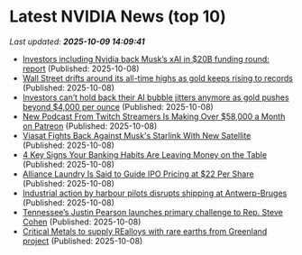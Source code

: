 # Latest NVIDIA News (top 10)
_Last updated: **2025-10-09 14:09:41**_

- [Investors including Nvidia back Musk’s xAI in $20B funding round: report](https://nypost.com/2025/10/08/business/investors-including-nvidia-back-musks-xai-in-20b-funding-round-report/) (Published: 2025-10-08)
- [Wall Street drifts around its all-time highs as gold keeps rising to records](https://www.bostonherald.com/2025/10/08/wall-street-gold-rising/) (Published: 2025-10-08)
- [Investors can’t hold back their AI bubble jitters anymore as gold pushes beyond $4,000 per ounce](https://fortune.com/2025/10/08/investors-jitters-gold-surge-ai-bubble-record-highs-inflation/) (Published: 2025-10-08)
- [New Podcast From Twitch Streamers Is Making Over $58,000 a Month on Patreon](https://biztoc.com/x/bd43753f834c31bb) (Published: 2025-10-08)
- [Viasat Fights Back Against Musk's Starlink With New Satellite](https://biztoc.com/x/f90297c8ead63e57) (Published: 2025-10-08)
- [4 Key Signs Your Banking Habits Are Leaving Money on the Table](https://biztoc.com/x/445d7e6113578fc6) (Published: 2025-10-08)
- [Alliance Laundry Is Said to Guide IPO Pricing at $22 Per Share](https://biztoc.com/x/ef1379554704c95e) (Published: 2025-10-08)
- [Industrial action by harbour pilots disrupts shipping at Antwerp-Bruges](https://biztoc.com/x/abf7d9194be22c65) (Published: 2025-10-08)
- [Tennessee’s Justin Pearson launches primary challenge to Rep. Steve Cohen](https://biztoc.com/x/badffc5c903b6c08) (Published: 2025-10-08)
- [Critical Metals to supply REalloys with rare earths from Greenland project](https://biztoc.com/x/50923821dc1a4ce4) (Published: 2025-10-08)
